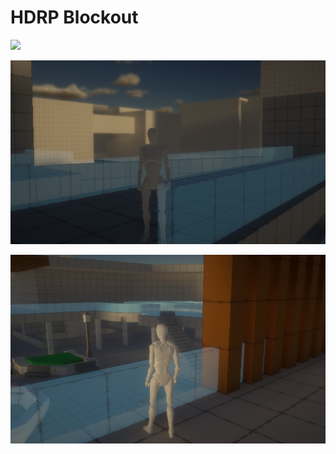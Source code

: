 # HDRP Blockout

![](Assets\Images\Preview.gif)

![](Assets/Images/image00.png)

![](Assets/Images/image01.png)